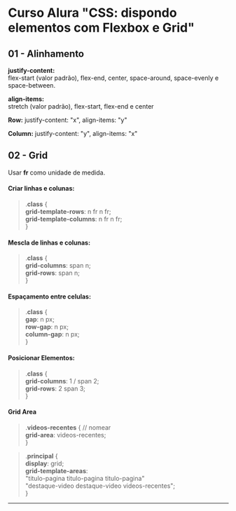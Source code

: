 # Curso Alura "CSS: dispondo elementos com Flexbox e Grid"  

## 01 - Alinhamento  
  
**justify-content:**    
flex-start (valor padrão), flex-end, center, space-around, space-evenly e space-between.  

**align-items:**  
stretch (valor padrão), flex-start, flex-end e center  

**Row:** justify-content: "x", align-items: "y"

**Column:** justify-content: "y", align-items: "x"

## 02 - Grid

Usar **fr** como unidade de medida.

#### Criar linhas e colunas:  

> .**class** {  
> **grid-template-rows**: n fr n fr;  
> **grid-template-columns**: n fr n fr;   
> }  
  
#### Mescla de linhas e colunas:

> .**class** {   
> **grid-columns**: span n;  
> **grid-rows**: span n;  
> }   
  
#### Espaçamento entre celulas: 

> .**class** {  
> **gap**: n px;  
> **row-gap**: n px;    
> **column-gap**: n px;  
> }    
  
#### Posicionar Elementos:  
    
> .**class** {   
> **grid-columns**: 1 / span 2;  
> **grid-rows**: 2 span 3;  
> }   
    
#### Grid Area  
  
>.**videos-recentes** { // nomear  
>   **grid-area**: videos-recentes;  
>}  
  
>.**principal** {  
>   **display**: grid;  
>   **grid-template-areas**:   
>     "titulo-pagina titulo-pagina titulo-pagina"  
>     "destaque-video destaque-video videos-recentes";  
>}    
  
---------------------------------------- 

